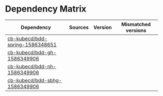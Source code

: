 # Dependency Matrix

Dependency | Sources | Version | Mismatched versions
---------- | ------- | ------- | -------------------
[cb-kubecd/bdd-spring-1586348651](https://github.com/cb-kubecd/bdd-spring-1586348651.git) |  | []() | 
[cb-kubecd/bdd-gh-1586349906](https://github.com/cb-kubecd/bdd-gh-1586349906.git) |  | []() | 
[cb-kubecd/bdd-nh-1586349906](https://github.com/cb-kubecd/bdd-nh-1586349906.git) |  | []() | 
[cb-kubecd/bdd-sbhg-1586349906](https://github.com/cb-kubecd/bdd-sbhg-1586349906.git) |  | []() | 

